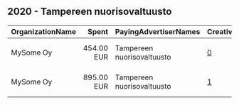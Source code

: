 ## 2020 - Tampereen nuorisovaltuusto 
|OrganizationName|Spent|PayingAdvertiserNames|CreativeUrls|Impressions|Genders|AgeBrackets|CountryCodes|BillingAddresses|CandidateBallotInformation|
|:---|---:|:---|:---|---:|:---|:---|:---|:---|:---|
|MySome Oy|454.00 EUR|Tampereen nuorisovaltuusto|[0](https://www.snap.com/political-ads/asset/2bf01e7badaba81859757d4fc5da0974401cbccfe71a0b81d23d9dfcd36ba823?mediaType=mp4)|108,041||22-|finland|"Hermannin rantatie 12 A 32,Helsinki,00580,FI"|Tampereen nuorisovaltuuston hallitus|
|MySome Oy|895.00 EUR|Tampereen nuorisovaltuusto|[1](https://www.snap.com/political-ads/asset/f27e13b2fb121f89ef54fbf4d9f7f1b63fd28988460817ccb85df8472a40c35f?mediaType=png)|288,283||22-|finland|"Hermannin rantatie 12 A 32,Helsinki,00580,FI"|Tampereen nuorisovaltuuston hallitus|
